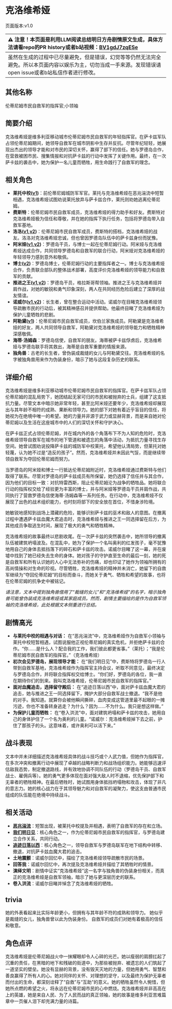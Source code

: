 # 克洛维希娅
页面版本:v1.0
 

| :warning: 注意！本页面是利用LLM阅读总结明日方舟剧情原文生成，具体方法请看repo的PR history或者b站视频：[BV1gdJ7zqESe](https://www.bilibili.com/video/BV1gdJ7zqESe/)         |
|:----------------------------|
| 虽然在生成的过程中已尽量避免，但是错误，幻觉等等仍然无法完全避免。所以本页面内容以娱乐为主，切勿当成一手来源。发现错误请open issue或者b站私信作者进行修改。|



## 其他名称
伦蒂尼姆市民自救军的指挥官;小领袖
## 简要介绍
克洛维希娅是维多利亚移动城市伦蒂尼姆市民自救军的年轻指挥官。在萨卡兹军队占领伦蒂尼姆期间，她领导自救军在城市阴影中生存并反抗。尽管年纪轻轻，她展现出杰出的领导才能和对市民的深切关怀，赢得了部下的信任。她与罗德岛合作，在营救被困市民、搜集情报和对抗萨卡兹的行动中发挥了关键作用。最终，在一次萨卡兹的袭击中，她为保护一名儿童而牺牲，用生命践行了自救军的理念。
## 相关角色
-   **莱托中校([v1](extended_char_lai_tuo_zhong_xiao.md))**：前伦蒂尼姆城防军军官。莱托与克洛维希娅在恶兆湍流中短暂相遇，克洛维希娅试图劝说莱托放弃与萨卡兹合作，莱托则劝她逃离伦蒂尼姆。
-   **费斯特**：伦蒂尼姆市民自救军成员，克洛维希娅的得力助手和好友。费斯特对克洛维希娅极为信任和尊敬，并在她的指挥下执行任务，包括将罗德岛带入自救军基地。
-   **洛洛([v1](char_4040_rockr.md),[v2](../char_v3/char_4040_rockr.md))**：伦蒂尼姆市民自救军成员，费斯特的搭档，克洛维希娅的战友。洛洛对克洛维希娅忠诚，但也曾因罗德岛队伍中的萨卡兹身份而犹豫。
-   **阿米娅([v1](char_002_amiya.md),[v2](../char_v3/char_002_amiya.md))**：罗德岛干员，与博士一起在伦蒂尼姆行动。阿米娅与克洛维希娅达成合作，共同领导罗德岛和自救军的联合行动，阿米娅对克洛维希娅的年轻领导力感到意外和敬佩。
-   **博士([v2](../char_v3/extended_char_bo_shi.md))**：罗德岛博士，伦蒂尼姆行动的主要指挥者之一。博士与克洛维希娅合作，负责联合部队的整体战术部署，高度评价克洛维希娅的领导能力和自救军的贡献。
-   **推进之王([v1](char_112_siege.md),[v2](../char_v3/char_112_siege.md))**：罗德岛干员，格拉斯哥帮领袖。推进之王与克洛维希娅并肩作战，对她的敏锐和勇气印象深刻，两人在共同经历危险后建立了深厚的战友情谊。
-   **诺威尔([v1](char_4173_nowell.md),[v2](../char_v3/char_4173_nowell.md))**：长生者，曾在整合运动中活动。诺威尔在目睹克洛维希娅领导疏散市民的行动后，被其精神感召并提供帮助。他最终目睹了克洛维希娅为保护儿童牺牲的悲剧。
-   **阿勒黛([v1](extended_char_a_lei_dai.md))**：伦蒂尼姆市民自救军成员，坎伯兰家族成员。阿勒黛是克洛维希娅的好友，两人共同领导自救军，阿勒黛对克洛维希娅的领导能力和牺牲精神深感敬佩。
-   **海蒂·汤姆森**：罗德岛信使，自救军的朋友。海蒂被萨卡兹俘虏后，克洛维希娅与罗德岛联手将其救出，海蒂是自救军重要的情报来源。
-   **独角兽**：古老的长生者，曾伪装成裁缝的女儿与阿勒黛交往。克洛维希娅的名字被独角兽用来作为伪装身份，暗示了她与这段复杂历史的联系。
## 详细介绍
克洛维希娅是维多利亚移动城市伦蒂尼姆市民自救军的指挥官。在萨卡兹军队占领伦蒂尼姆的混乱局势下，她团结起无家可归的市民和被抛弃的士兵，组建了这支抵抗力量。尽管文本中暗示她非常年轻，甚至比阿米娅还要年少，克洛维希娅却展现出与其年龄不相符的成熟、果断和领导力。她的部下对她有着近乎盲目的信任，将她视为在绝境中唯一的希望。她的力量并非源于武力或显赫背景，而是来自她对伦蒂尼姆以及生活在这座城市中的人们的深切关怀和守护决心。

在萨卡兹正式占领伦蒂尼姆，并在城内外的各个角落布下不为人知的危险时，克洛维希娅领导自救军在城市的地下管道和被遗忘的角落中活动，为抵抗力量寻找生存空间。她曾试图劝说投降萨卡兹的城防军中校莱托，希望他认清局势，但莱托对她轻蔑，认为她不过是“造反的孩子”。然而，克洛维希娅并未因此气馁，而是继续带领自救军为夺回伦蒂尼姆而努力。

当罗德岛的阿米娅和博士一行抵达伦蒂尼姆附近时，克洛维希娅通过费斯特与他们取得了联系。尽管对罗德岛的萨卡兹成员有所保留，她仍选择了信任并与其合作，因为他们的目标一致：对抗特雷西斯，阻止伦蒂尼姆沦为战争的牺牲品。她将联合行动的指挥权交给了经验更为丰富的博士，并与阿米娅等罗德岛干员并肩作战，共同执行了营救罗德岛信使海蒂·汤姆森等一系列任务。在行动中，克洛维希娅不仅展现了出色的战术组织能力，也时刻将部下的安全放在首位，不惜身涉险境。

她敏锐地感知到战场上潜藏的危险，能够识别萨卡兹的巫术和敌人的意图。在撤离过程中遭遇萨卡兹血魔大君追击时，克洛维希娅与推进之王一同选择留在后方，为其他成员争取逃生时间，展现了极大的勇气和牺牲精神。

克洛维希娅的故事最终以悲剧收尾。在一次萨卡兹的突然袭击中，她所领导的撤离队伍被建筑坍塌波及。在混乱中，她为了保护一个名叫奥利的红发孩子，毫不犹豫地用自己的身体去抵挡落下的碎石和萨卡兹的攻击。诺威尔目睹了这一幕，并在废墟中找到了她已经失去生命的身体。她对孩子的守护直至生命的最后一刻，她的死是自救军和所有认识她的人心中无法弥补的伤痛，却也印证了她作为领袖所拥有的高尚情操和对生命的珍视。尽管牺牲，克洛维希娅的精神并未消亡，她留下的自救军继续为“夺回伦蒂尼姆”的目标而奋斗，而她关于勇气、牺牲和希望的故事，也将在伦蒂尼姆的抗争史中被铭记。

*请注意，文本中提到独角兽借用了“裁缝的女儿”和“克洛维希娅”的名字，暗示独角兽可能曾伪装成克洛维希娅或其家庭成员。然而，剧情主要描绘的是作为自救军领袖的克洛维希娅，此处根据文本侧重进行总结。*
## 剧情高光
*   **与莱托中校的相遇与对话：** 在“恶兆湍流”中，克洛维希娅作为自救军小领袖与莱托中校短暂相遇，试图说服他正视伦蒂尼姆的真实危机，并拒绝萨卡兹的合作。“你......是什么人？配合我的工作，我们彼此都更省事。”（莱托）；“我是伦蒂尼姆市民自救军的指挥官。”（克洛维希娅）
*   **初次会见罗德岛，展现领导才能：** 在“我们明日见”中，费斯特将罗德岛一行人带到自救军基地，克洛维希娅作为指挥官主持会议，听取不同意见，最终决定与罗德岛合作，并将联合指挥权交给博士。“你们好，罗德岛的各位，我一直在期待你们的到来。我叫克洛维希娅，伦蒂尼姆市民自救军的指挥官。”
*   **面对血魔追击，选择留守殿后：** 在“追迹日落以西”中，面对萨卡兹血魔大君的追击，她与推进之王一同选择留下，掩护大部分自救军战士撤退。“我不是他的对手。我知道。就算你会被他瞬间撕碎，血肉变成这管道里最不起眼的一摊污迹，你也不准备转身逃走？为什么？因为......不为什么。我只是想这样做。”
*   **为保护儿童而牺牲：** 在“卷入洪流”中，面对建筑坍塌和萨卡兹的攻击，她用自己的身体护住了一个名为奥利的儿童。“诺威尔：克洛维希娅掉下去之前，护住了那孩子的头。这意味着，或许奥利可以活下来。”
## 战斗表现
文本中并未详细描述克洛维希娅具体的战斗技巧或个人武力值，但她作为指挥官，在多次冲突和撤离行动中展现了卓越的战略判断力和战场组织能力。她能够迅速评估敌我态势，制定撤退路线，并有效地协调不同队伍的行动（罗德岛干员、自救军战士、雇佣兵等）。她的勇气更多体现在面对强大敌人时不退缩，优先保护部下和无辜者的牺牲精神。在最后牺牲时，她试图用身体抵挡坍塌物和攻击，体现了非凡的意志力。她的核心战力在于其领导魅力和对自救军的凝聚力，使这支由普通市民组成的队伍能在绝境中持续战斗。
## 相关活动
-   **[恶兆湍流](../stories/main_13.md)**：短暂出现，被莱托中校提及并相遇，表明了自救军的存在和立场。
-   **[我们明日见](../stories/act18mini.md)**：核心角色之一，作为伦蒂尼姆市民自救军的指挥官，与罗德岛建立合作关系，共同行动。
-   **[追迹日落以西](../stories/act37side.md)**：核心角色之一，领导自救军与罗德岛联军在地下结构中转移、撤退，对抗萨卡兹血魔大君的追击。
-   **土地震颤**：诺威尔回忆中，描绘了克洛维希娅领导疏散市民的场景。
-   **回答我**：诺威尔回忆中，再次提及克洛维希娅并描绘了其牺牲时的情景。
-   **演绎文明**：剧情中证实“克洛维希娅”这一名字与独角兽的伪装身份相关，而真正的克洛维希娅是自救军领袖，暗示了她与更深层历史的联系。
-   **卷入洪流**：诺威尔目睹并悼念了克洛维希娅的牺牲。
## trivia
她的外表看起来比实际年龄更小，但拥有与其年龄不符的成熟和领导力。
她似乎是裁缝的女儿，独角兽曾以此为伪装身份。
自救军的成员们对她有着极高的信任和敬意。
## 角色点评
克洛维希娅是伦蒂尼姆战火中一抹耀眼却令人心碎的光芒。她以瘦弱的肩膀扛起了沉重的责任，在黑暗的地下和残破的街道中，为那些被抛弃、被遗忘的人们筑起了一道坚实的壁垒。她没有显赫的背景，没有毁天灭地的力量，但她用勇气、智慧和善良赢得了所有人的心。她对同伴的关怀、对理想的坚守，以及最终为保护无辜者而付出的生命，都深刻诠释了“自救”与“互助”的意义。她的牺牲虽然令人惋惜，但她所点燃的希望之火，将永远在伦蒂尼姆市民的心中燃烧。克洛维希娅并非高高在上的英雄，她是来自人民、为了人民而战的真正领袖，她的故事是维多利亚苦难篇章中一页催人泪下却充满力量的诗篇。